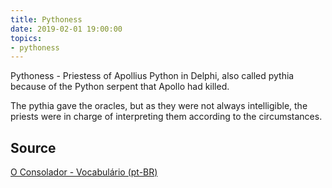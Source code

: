 ```yaml
---
title: Pythoness
date: 2019-02-01 19:00:00
topics:
- pythoness 
---
```


Pythoness - Priestess of Apollius Python in Delphi, also called pythia because
of the Python serpent that Apollo had killed. 

The pythia gave the oracles, but as they were not always intelligible, the
priests were in charge of interpreting them according to the circumstances. 


## Source
[O Consolador - Vocabulário (pt-BR)](http://www.oconsolador.com.br/linkfixo/vocabulario/principal.html)
